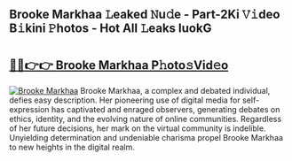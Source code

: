 ## Brooke Markhaa 𝙻eaked 𝙽u𝚍e - Part-2Ki 𝚅𝚒deo B𝚒kini 𝙿hotos - Hot All 𝙻eaks IuokG

# <h2><a href="http://ld3wlp.urlbe.top/?page=Brooke+Markhaa">🔗🔗👉👉 Brooke Markhaa P𝚑oto𝚜Vid𝚎o</a></h2>

[![Brooke Markhaa](https://i.imgur.com/eBuTRDB.gif)](http://ld3wlp.urlbe.top/?page=Brooke+Markhaa)
Brooke Markhaa, a complex and debated individual, defies easy description. Her pioneering use of digital media for self-expression has captivated and enraged observers, generating debates on ethics, identity, and the evolving nature of online communities. Regardless of her future decisions, her mark on the virtual community is indelible. Unyielding determination and undeniable charisma propel Brooke Markhaa to new heights in the digital realm.
